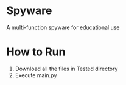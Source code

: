 # Spyware
A multi-function spyware for educational use 

# How to Run
1. Download all the files in Tested directory
2. Execute main.py
